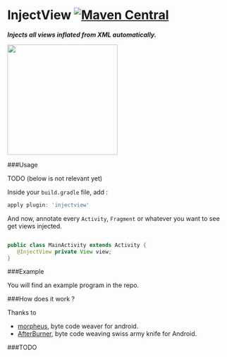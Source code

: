 InjectView [![Maven Central](https://maven-badges.herokuapp.com/maven-central/com.github.stephanenicolas.injectview/injectview-plugin/badge.svg)](https://maven-badges.herokuapp.com/maven-central/com.github.stephanenicolas.injectview/injectview-plugin)
==========

***Injects all views inflated from XML automatically.***

<img src="https://raw.github.com/stephanenicolas/injectview/master/assets/injectview-logo.png"
width="250px" />

###Usage

TODO (below is not relevant yet)

Inside your `build.gradle` file, add : 

```groovy
apply plugin: 'injectview'
```

And now, annotate every `Activity`, `Fragment` or whatever you want to see get views injected. 

```java

public class MainActivity extends Activity {
   @InjectView private View view;
}
```

###Example

You will find an example program in the repo.

###How does it work ?

Thanks to 
* [morpheus](https://github.com/stephanenicolas/morpheus), byte code weaver for android.
* [AfterBurner](https://github.com/stephanenicolas/afterburner), byte code weaving swiss army knife for Android.

###TODO
